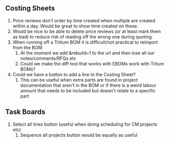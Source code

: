 ## Costing Sheets
1. Price reviews don't order by time created when multiple are created within a day. Would be great to show time created on these.
2. Would be nice to be able to delete price reviews (or at least mark them as bad) to reduce risk of reading off the wrong one during quoting.
3. When running off a Tritium BOM it is difficult/not practical to reimport from the BOM
	1. At the moment we add &rebuild=1 to the url and then lose all our notes/comments/RFQs etc
	2. Could we make the diff tool that works with EBOMs work with Tritum BOMs?
4. Could we have a button to add a line to the Costing Sheet?
	1. This can be useful when extra parts are found in project documentation that aren't in the BOM or if there is a weird labour amount that needs to be included but doesn't relate to a specific part

## Task Boards
1. Select all lines button (useful when doing scheduling for CM projects etc)
	1. Sequence all projects button would be equally as useful